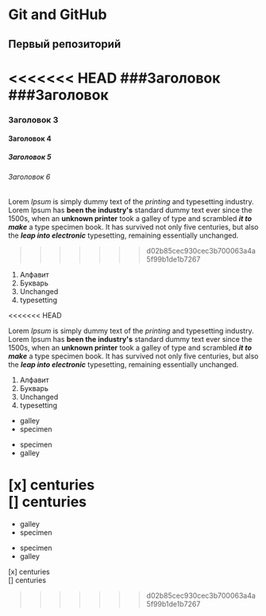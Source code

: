 # Git and GitHub
## Первый репозиторий
<<<<<<< HEAD
###Заголовок  
###Заголовок
=======
### Заголовок 3
#### Заголовок 4
##### Заголовок 5
###### Заголовок 6

Lorem *Ipsum* is simply dummy text of the _printing_ and 
typesetting industry.          
Lorem Ipsum has  **been the industry's** standard 
dummy text ever since the 1500s, 
when an __unknown printer__ took a galley of type and 
scrambled ***it to make*** a type specimen book. 
It has survived not only five centuries, but also 
the ___leap into electronic___ typesetting, remaining 
essentially unchanged. 

>>>>>>> d02b85cec930cec3b700063a4a5f99b1de1b7267
1. Алфавит
2. Букварь
3. Unchanged
4. typesetting

<<<<<<< HEAD

 Lorem *Ipsum* is simply dummy text of the _printing_ and 
 typesetting industry.          
 Lorem Ipsum has  **been the industry's** standard 
 dummy text ever since the 1500s, 
 when an __unknown printer__ took a galley of type and 
 scrambled ***it to make*** a type specimen book. 
 It has survived not only five centuries, but also 
 the ___leap into electronic___ typesetting, remaining 
 essentially unchanged. 
 

 1. Алфавит
 2. Букварь
 3. Unchanged
 4. typesetting
 
 * galley
 * specimen
 
 + specimen
 + galley
 
 [x] centuries   
 [] centuries
=======
* galley
* specimen

+ specimen
+ galley

[x] centuries   
[] centuries
>>>>>>> d02b85cec930cec3b700063a4a5f99b1de1b7267
